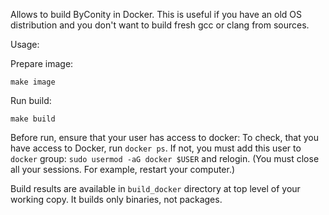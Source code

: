 Allows to build ByConity in Docker.
This is useful if you have an old OS distribution and you don't want to build fresh gcc or clang from sources.

Usage:

Prepare image:
```
make image
```

Run build:
```
make build
```

Before run, ensure that your user has access to docker:
To check, that you have access to Docker, run `docker ps`.
If not, you must add this user to `docker` group: `sudo usermod -aG docker $USER` and relogin.
(You must close all your sessions. For example, restart your computer.)

Build results are available in `build_docker` directory at top level of your working copy.
It builds only binaries, not packages.
